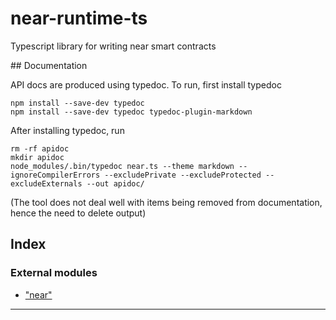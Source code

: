 
near-runtime-ts
===============

Typescript library for writing near smart contracts

\## Documentation

API docs are produced using typedoc. To run, first install typedoc

```
npm install --save-dev typedoc
npm install --save-dev typedoc typedoc-plugin-markdown
```

After installing typedoc, run

```
rm -rf apidoc
mkdir apidoc
node_modules/.bin/typedoc near.ts --theme markdown --ignoreCompilerErrors --excludePrivate --excludeProtected --excludeExternals --out apidoc/
```

(The tool does not deal well with items being removed from documentation, hence the need to delete output)

## Index

### External modules

* ["near"](modules/_near_.md)

---

